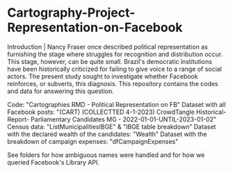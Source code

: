 # Cartography-Project-Representation-on-Facebook

Introduction | Nancy Fraser once described political representation as furnishing the stage where struggles for recognition and distribution occur. This stage, however, can be quite small. Brazil's democratic institutions have been historically criticized for failing to give voice to a range of social actors. The present study sought to investigate whether Facebook reinforces, or subverts, this diagnosis.
This repository contains the codes and data for answering this question. 

Code: "Cartographies RMD - Political Representation on FB"
Dataset with all Facebook posts: "(CART) (COLLECTTED 4-1-2023) CrowdTangle Historical-Report- Parliamentary Candidates MG - 2022-01-01-UNTIL-2023-01-02"
Census data: "ListMunicipalitiesIBGE" & "IBGE table breakdown"
Dataset with the declared wealth of the candidates: "Wealth"
Dataset with the breakdown of campaign expenses: "dfCampaignExpenses"

See folders for how ambiguous names were handled and for how we queried Facebook's Library API. 
